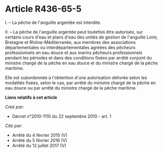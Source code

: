 # Article R436-65-5

I. – La pêche de l'anguille argentée est interdite.

II. – La pêche de l'anguille argentée peut toutefois être autorisée, sur certains cours d'eau et plans d'eau des unités de
gestion de l'anguille Loire, Bretagne et Rhône-Méditerranée, aux membres des associations départementales ou
interdépartementales agréées des pêcheurs professionnels en eau douce et aux marins pêcheurs professionnels pendant les
périodes et dans des conditions fixées par arrêté conjoint du ministre chargé de la pêche en eau douce et du ministre chargé
de la pêche maritime.

Elle est subordonnée à l'obtention d'une autorisation délivrée selon les modalités fixées, selon le cas, par arrêté du
ministre chargé de la pêche en eau douce ou par arrêté du ministre chargé de la pêche maritime.

**Liens relatifs à cet article**

_Créé par_:

  - Décret n°2010-1110 du 22 septembre 2010 - art. 1

_Cité par_:

  - Arrêté du 4 février 2015 (V)
  - Arrêté du 5 février 2016 (V)
  - Arrêté du 12 juillet 2017 (V)
